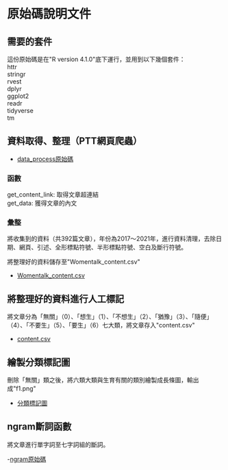 # 原始碼說明文件

## 需要的套件

這份原始碼是在"R version 4.1.0"底下運行，並用到以下幾個套件：  
httr  
stringr  
rvest  
dplyr  
ggplot2  
readr  
tidyverse  
tm

## 資料取得、整理（PTT網頁爬蟲）  

- [data_process原始碼](./data_process.R)

### 函數
get_content_link: 取得文章超連結  
get_data: 獲得文章的內文  

### 彙整
 
將收集到的資料（共392篇文章），年份為2017～2021年，進行資料清理，去除日期、網頁、引述、全形標點符號、半形標點符號、空白及斷行符號。  

將整理好的資料儲存至"Womentalk_content.csv"  

- [Womentalk_content.csv](./Womentalk_content.csv)

## 將整理好的資料進行人工標記

將文章分為「無關」（0）、「想生」（1）、「不想生」（2）、「猶豫」（3）、「隨便」（4）、「不要生」（5）、「要生」（6）七大類，將文章存入"content.csv"

- [content.csv](./content.csv)

## 繪製分類標記圖

刪除「無關」類之後，將六類大類與生育有關的類別繪製成長條圖，輸出成"f1.png"

- [分類標記圖](./f1.png)

## ngram斷詞函數

將文章進行單字詞至七字詞組的斷詞。

-[ngram原始碼](./ngram.R)













